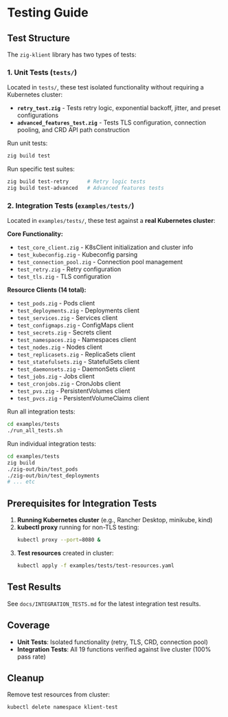 # Testing Guide

## Test Structure

The `zig-klient` library has two types of tests:

### 1. Unit Tests (`tests/`)

Located in `tests/`, these test isolated functionality without requiring a Kubernetes cluster:

- **`retry_test.zig`** - Tests retry logic, exponential backoff, jitter, and preset configurations
- **`advanced_features_test.zig`** - Tests TLS configuration, connection pooling, and CRD API path construction

Run unit tests:
```bash
zig build test
```

Run specific test suites:
```bash
zig build test-retry      # Retry logic tests
zig build test-advanced   # Advanced features tests
```

### 2. Integration Tests (`examples/tests/`)

Located in `examples/tests/`, these test against a **real Kubernetes cluster**:

**Core Functionality:**
- `test_core_client.zig` - K8sClient initialization and cluster info
- `test_kubeconfig.zig` - Kubeconfig parsing
- `test_connection_pool.zig` - Connection pool management
- `test_retry.zig` - Retry configuration
- `test_tls.zig` - TLS configuration

**Resource Clients (14 total):**
- `test_pods.zig` - Pods client
- `test_deployments.zig` - Deployments client
- `test_services.zig` - Services client
- `test_configmaps.zig` - ConfigMaps client
- `test_secrets.zig` - Secrets client
- `test_namespaces.zig` - Namespaces client
- `test_nodes.zig` - Nodes client
- `test_replicasets.zig` - ReplicaSets client
- `test_statefulsets.zig` - StatefulSets client
- `test_daemonsets.zig` - DaemonSets client
- `test_jobs.zig` - Jobs client
- `test_cronjobs.zig` - CronJobs client
- `test_pvs.zig` - PersistentVolumes client
- `test_pvcs.zig` - PersistentVolumeClaims client

Run all integration tests:
```bash
cd examples/tests
./run_all_tests.sh
```

Run individual integration tests:
```bash
cd examples/tests
zig build
./zig-out/bin/test_pods
./zig-out/bin/test_deployments
# ... etc
```

## Prerequisites for Integration Tests

1. **Running Kubernetes cluster** (e.g., Rancher Desktop, minikube, kind)
2. **kubectl proxy** running for non-TLS testing:
   ```bash
   kubectl proxy --port=8080 &
   ```
3. **Test resources** created in cluster:
   ```bash
   kubectl apply -f examples/tests/test-resources.yaml
   ```

## Test Results

See `docs/INTEGRATION_TESTS.md` for the latest integration test results.

## Coverage

- **Unit Tests**: Isolated functionality (retry, TLS, CRD, connection pool)
- **Integration Tests**: All 19 functions verified against live cluster (100% pass rate)

## Cleanup

Remove test resources from cluster:
```bash
kubectl delete namespace klient-test
```

